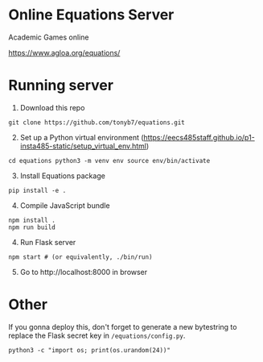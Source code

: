 Online Equations Server
=======================

Academic Games online

https://www.agloa.org/equations/

Running server
================
1. Download this repo
```
git clone https://github.com/tonyb7/equations.git
```

2. Set up a Python virtual environment (https://eecs485staff.github.io/p1-insta485-static/setup_virtual_env.html)
```
cd equations python3 -m venv env source env/bin/activate
```

3. Install Equations package
```
pip install -e .
```

4. Compile JavaScript bundle
```
npm install .
npm run build
```
 
4. Run Flask server
```
npm start # (or equivalently, ./bin/run)
```

5. Go to http://localhost:8000 in browser
	
# Other
If you gonna deploy this, don't forget to generate a new bytestring to replace the Flask secret key in `/equations/config.py`.
```
python3 -c "import os; print(os.urandom(24))"
```
